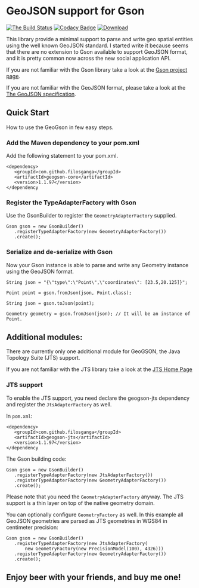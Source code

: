 GeoJSON support for Gson
====================================
[![The Build Status](https://travis-ci.org/filosganga/geogson.png?branch=master)](https://travis-ci.org/filosganga/geogson)
[![Codacy Badge](https://api.codacy.com/project/badge/grade/adc1d942b0c84f7893fd2fa5afdf0dfd)](https://www.codacy.com/app/me_62/geogson)
[![Download](https://api.bintray.com/packages/filosganga/maven/geogson/images/download.svg)](https://bintray.com/filosganga/maven/geogson/_latestVersion)

This library provide a minimal support to parse and write geo spatial entities
using the well known GeoJSON standard. I started write it because seems that
there are no extension to Gson available to support GeoJSON format, and it is
pretty common now across the new social application API.

If you are not familiar with the Gson library take a look at the [Gson project page](https://code.google.com/p/google-gson/).

If you are not familiar with the GeoJSON format, please take a look at the [The GeoJSON specification](http://geojson.org/geojson-spec.html).


## Quick Start
How to use the GeoGson in few easy steps.

### Add the Maven dependency to your pom.xml
Add the following statement to your pom.xml.

    <dependency>
       <groupId>com.github.filosganga</groupId>
       <artifactId>geogson-core</artifactId>
       <version>1.1.97</version>
    </dependency

### Register the TypeAdapterFactory with Gson
Use the GsonBuilder to register the ``GeometryAdapterFactory`` supplied.

    Gson gson = new GsonBuilder()
       .registerTypeAdapterFactory(new GeometryAdapterFactory())
       .create();

### Serialize and de-serialize with Gson
Now your Gson instance is able to parse and write any Geometry instance using
the GeoJSON format.

    String json = "{\"type\":\"Point\",\"coordinates\": [23.5,20.125]}";

    Point point = gson.fromJson(json, Point.class);

    String json = gson.toJson(point);

    Geometry geometry = gson.fromJson(json); // It will be an instance of Point.

## Additional modules:
There are currently only one additional module for GeoGSON, the Java Topology
Suite (JTS) support.

If you are not familiar with the JTS library take a look at the [JTS Home Page](http://www.vividsolutions.com/jts/JTSHome.htm)

### JTS support
To enable the JTS support, you need declare the geogson-jts dependency and
register the ``JtsAdapterFactory`` as well.

In ``pom.xml``:

    <dependency>
       <groupId>com.github.filosganga</groupId>
       <artifactId>geogson-jts</artifactId>
       <version>1.1.97</version>
    </dependency

The Gson building code:

    Gson gson = new GsonBuilder()
       .registerTypeAdapterFactory(new JtsAdapterFactory())
       .registerTypeAdapterFactory(new GeometryAdapterFactory())
       .create();

Please note that you need the ``GeometryAdapterFactory`` anyway. The JTS
support is a thin layer on top of the native geometry domain.

You can optionally configure ``GeometryFactory`` as well. In this example all 
GeoJSON geometries are parsed as JTS geometries in WGS84 in centimeter precision:

    Gson gson = new GsonBuilder()
       .registerTypeAdapterFactory(new JtsAdapterFactory(
           new GeometryFactory(new PrecisionModel(100), 4326)))
       .registerTypeAdapterFactory(new GeometryAdapterFactory())
       .create();

## Enjoy beer with your friends, and buy me one!

